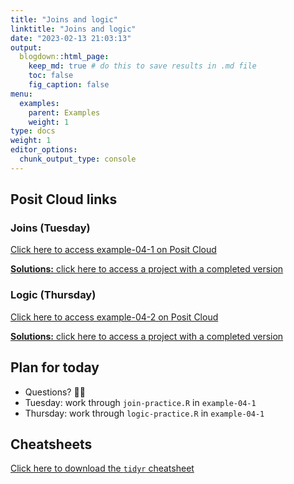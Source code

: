 ```yaml
---
title: "Joins and logic"
linktitle: "Joins and logic"
date: "2023-02-13 21:03:13"
output:
  blogdown::html_page:
    keep_md: true # do this to save results in .md file
    toc: false
    fig_caption: false
menu:
  examples:
    parent: Examples
    weight: 1
type: docs
weight: 1
editor_options:
  chunk_output_type: console
---
```


## Posit Cloud links

### Joins (Tuesday)

[Click here to access example-04-1 on Posit Cloud](https://posit.cloud/spaces/328615/content/5413852)

[**Solutions:** click here to access a project with a completed version](https://posit.cloud/spaces/328615/content/5416231)

### Logic (Thursday) 

[Click here to access example-04-2 on Posit Cloud](https://posit.cloud/spaces/328615/content/5413858)

[**Solutions:** click here to access a project with a completed version](https://posit.cloud/spaces/328615/content/5416235)


## Plan for today
- Questions? :raising_hand_woman:
- Tuesday: work through `join-practice.R` in `example-04-1`
- Thursday: work through `logic-practice.R` in `example-04-1`


## Cheatsheets

[Click here to download the `tidyr` cheatsheet](https://raw.githubusercontent.com/rstudio/cheatsheets/main/tidyr.pdf)
